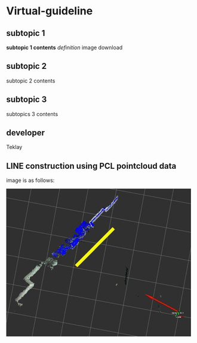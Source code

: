 # Virtual-guideline

## subtopic 1

**subtopic 1 contents**
*definition*
image download
 
## subtopic 2
subtopic 2 contents

## subtopic 3
subtopics 3 contents

## developer
Teklay

## LINE construction using PCL pointcloud data
image is as follows:

![main](images/pcl_line.jpg)
 
